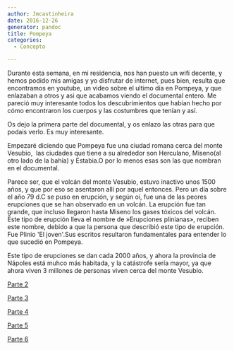 ```yaml
---
author: Jmcastinheira
date: 2016-12-26
generator: pandoc
title: Pompeya
categories:
  - Concepto

---
```




Durante esta semana, en mi residencia, nos han puesto un wifi decente, y
hemos podido mis amigas y yo disfrutar de internet, pues bien, resulta
que encontramos en youtube, un video sobre el ultimo día en Pompeya, y
que enlazaban a otros y asi que acabamos viendo el documental entero. Me
pareció muy interesante todos los descubrimientos que habían hecho por
cómo encontraron los cuerpos y las costumbres que tenían y así.

Os dejo la primera parte del documental, y os enlazo las otras para que
podais verlo. Es muy interesante.

Empezaré diciendo que Pompeya fue una ciudad romana cerca del monte
Vesubio,  las ciudades que tiene a su alrededor son Herculano, Miseno(al
otro lado de la bahía) y Estabia.O por lo menos esas son las que nombran
en el documental.

Parece ser, que el volcán del monte Vesubio, estuvo inactivo unos 1500
años, y que por eso se asentaron allí por aquel entonces. Pero un día
sobre el año 79 d.C se puso en erupción, y según oí, fue una de las
peores erupciones que se han observado en un volcán. La erupción fue tan
grande, que incluso llegaron hasta Miseno los gases tóxicos del volcán.
Este tipo de erupción lleva el nombre de »Erupciones plinianas», reciben
este nombre, debido a que la persona que describió este tipo de
erupción. Fue Plinio 'El joven'.Sus escritos resultaron fundamentales
para entender lo que sucedió en Pompeya.

Este tipo de erupciones se dan cada 2000 años, y ahora la provincia de
Nápoles está muhco más habitada, y la catástrofe sería mayor, ya que
ahora viven 3 millones de personas viven cerca del monte Vesubio.

[Parte 2](http://www.youtube.com/watch?v=bf73s0dzV-4)

[Parte 3](http://www.youtube.com/watch?v=wVV5lUwwVWk)

[Parte 4](http://www.youtube.com/watch?v=a2CIBY3wdns)

[Parte 5](http://www.youtube.com/watch?v=cBMcNxbkmIo)

[Parte 6](http://www.youtube.com/watch?v=o_8swog0Ab0)
